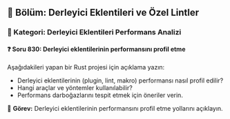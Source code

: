 ## 📘 Bölüm: Derleyici Eklentileri ve Özel Lintler  
### 🔹 Kategori: Derleyici Eklentileri Performans Analizi  
#### ❓ Soru 830: Derleyici eklentilerinin performansını profil etme

Aşağıdakileri yapan bir Rust projesi için açıklama yazın:

- Derleyici eklentilerinin (plugin, lint, makro) performansı nasıl profil edilir?
- Hangi araçlar ve yöntemler kullanılabilir?
- Performans darboğazlarını tespit etmek için öneriler verin.

🔧 **Görev:** Derleyici eklentilerinin performansını profil etme yollarını açıklayın.

